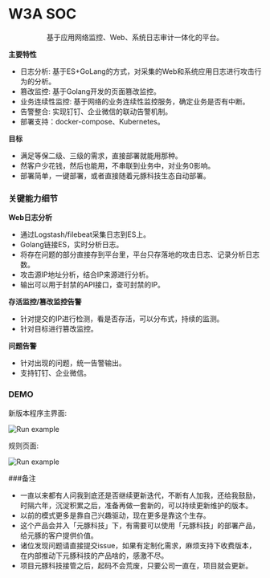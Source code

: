 

# W3A SOC

<p align="center">
基于应用网络监控、Web、系统日志审计一体化的平台。<br>
</p>
    

**主要特性**
- 日志分析: 基于ES+GoLang的方式，对采集的Web和系统应用日志进行攻击行为的分析。
- 篡改监控: 基于Golang开发的页面篡改监控。 
- 业务连续性监控: 基于网络的业务连续性监控服务，确定业务是否有中断。
- 告警整合: 实现钉钉、企业微信的联动告警机制。
- 部署支持：docker-compose、Kubernetes。

**目标**
- 满足等保二级、三级的需求，直接部署就能用那种。
- 然客户少花钱，然后也能用，不串联到业务中，对业务0影响。
- 部署简单，一键部署，或者直接随着元豚科技生态自动部署。

### 关键能力细节

**Web日志分析**
- 通过Logstash/filebeat采集日志到ES上。
- Golang链接ES，实时分析日志。
- 将存在问题的部分直接存到平台里，平台只存落地的攻击日志、记录分析日志数。
- 攻击源IP地址分析，结合IP来源进行分析。
- 输出可以用于封禁的API接口，查可封禁的IP。

**存活监控/篡改监控告警**
- 针对提交的IP进行检测，看是否存活，可以分布式，持续的监测。
- 针对目标进行篡改监控。

**问题告警**
- 针对出现的问题，统一告警输出。
- 支持钉钉、企业微信。

### DEMO

新版本程序主界面:

<img style="max-width:100%;" title="Run example" alt="Run example" src="https://raw.githubusercontent.com/smarttang/w3a_SOC/master/newpic/EC31ED5A-D3FE-4581-A222-715D4C5A6239.png">

规则页面:

<img style="max-width:100%;" title="Run example" alt="Run example" src="https://raw.github.com/smarttang/w3a_System/master/image-folter/2001.png">

###备注
- 一直以来都有人问我到底还是否继续更新迭代，不断有人加我，还给我鼓励，时隔六年，沉淀积累之后，准备再做一套新的，可以持续更新维护的版本。
- 以前的模式更多是靠自己兴趣驱动，现在更多是靠这个生存。
- 这个产品会并入「元豚科技」下，有需要可以使用「元豚科技」的部署产品，给元豚的客户提供价值。
- 诸位发现问题请直接提交issue，如果有定制化需求，麻烦支持下收费版本，在内部推动下元豚科技的产品啥的，感激不尽。
- 项目元豚科技接管之后，起码不会荒废，只要公司一直在，项目就会更新。
